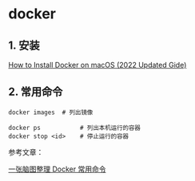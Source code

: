 # docker

## 1. 安装

[How to Install Docker on macOS (2022 Updated Gide)](https://gizmoxo.com/install-docker-macos/)

## 2. 常用命令

```shell
docker images  # 列出镜像

docker ps           # 列出本机运行的容器
docker stop <id>    # 停止运行的容器
```

参考文章：

[一张脑图整理 Docker 常用命令](https://segmentfault.com/a/1190000038921337)
